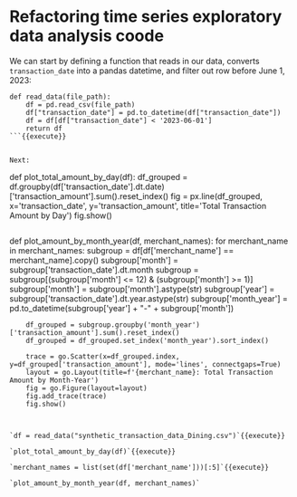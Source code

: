 # Refactoring time series exploratory data analysis coode

We can start by defining a function that reads in our data, converts `transaction_date` into a pandas datetime, and filter out row before June 1, 2023:

```
def read_data(file_path):
    df = pd.read_csv(file_path)
    df["transaction_date"] = pd.to_datetime(df["transaction_date"])
    df = df[df["transaction_date"] < '2023-06-01']
    return df
```{{execute}}


Next:

```
def plot_total_amount_by_day(df):
    df_grouped = df.groupby(df['transaction_date'].dt.date)['transaction_amount'].sum().reset_index()
    fig = px.line(df_grouped, x='transaction_date', y='transaction_amount', title='Total Transaction Amount by Day')
    fig.show()
```{{execute}}

```
def plot_amount_by_month_year(df, merchant_names):
    for merchant_name in merchant_names:
        subgroup = df[df['merchant_name'] == merchant_name].copy()
        subgroup['month'] = subgroup['transaction_date'].dt.month
        subgroup = subgroup[(subgroup['month'] <= 12) & (subgroup['month'] >= 1)]
        subgroup['month'] = subgroup['month'].astype(str)
        subgroup['year'] = subgroup['transaction_date'].dt.year.astype(str)
        subgroup['month_year'] = pd.to_datetime(subgroup['year'] + "-" + subgroup['month'])
        
        df_grouped = subgroup.groupby('month_year')['transaction_amount'].sum().reset_index()
        df_grouped = df_grouped.set_index('month_year').sort_index()
        
        trace = go.Scatter(x=df_grouped.index, y=df_grouped['transaction_amount'], mode='lines', connectgaps=True)
        layout = go.Layout(title=f'{merchant_name}: Total Transaction Amount by Month-Year')
        fig = go.Figure(layout=layout)
        fig.add_trace(trace)
        fig.show()
  ```{{execute}}


`df = read_data("synthetic_transaction_data_Dining.csv")`{{execute}}

`plot_total_amount_by_day(df)`{{execute}}

`merchant_names = list(set(df['merchant_name']))[:5]`{{execute}}

`plot_amount_by_month_year(df, merchant_names)`
